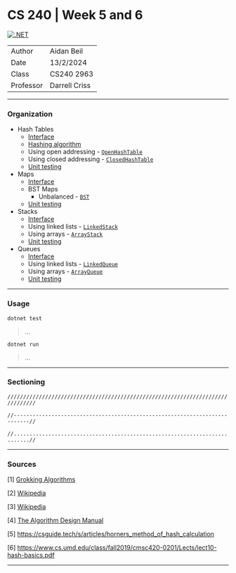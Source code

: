 # CS 240 | Week 5 and 6

[![.NET](https://github.com/thefireflyer/cs240-w5-w6-combined/actions/workflows/dotnet.yml/badge.svg)](https://github.com/thefireflyer/cs240-w5-w6-combined/actions/workflows/dotnet.yml)

| | |
|-|-|
| Author | Aidan Beil |
| Date | 13/2/2024 |
| Class | CS240 2963 |
| Professor | Darrell Criss |

---

### Organization

- Hash Tables
    - [Interface](Tables/ITable.cs)
    - [Hashing algorithm](Hasher.cs)
    - Using open addressing - [`OpenHashTable`](Tables/OpenHashTable.cs)
    - Using closed addressing - [`ClosedHashTable`](Tables/ClosedHashTable.cs)
    - [Unit testing](Tables/TestTable.cs)
- Maps
    - [Interface](Maps/IMap.cs)
    - BST Maps
        - Unbalanced - [`BST`](Maps/BSTs/BST.cs)
    - [Unit testing](Maps/TestMaps.cs)
- Stacks
    - [Interface](Stacks/IStack.cs)
    - Using linked lists - [`LinkedStack`](Stacks/LinkedStack.cs)
    - Using arrays - [`ArrayStack`](Stacks/ArrayStack.cs)
    - [Unit testing](Stacks/TestStacks.cs)
- Queues
    - [Interface](Queues/IQueue.cs)
    - Using linked lists - [`LinkedQueue`](Queues/LinkedQueue.cs)
    - Using arrays - [`ArrayQueue`](Queues/ArrayQueue.cs)
    - [Unit testing](Queues/TestQueues.cs)

---

### Usage

`dotnet test`

> ...
>
>

`dotnet run`

> ...
>
>

---

### Sectioning

`///////////////////////////////////////////////////////////////////////////////`

`//---------------------------------------------------------------------------//`

`//...........................................................................//`


---

### Sources

[1] [Grokking Algorithms](https://livebook.manning.com/book/grokking-algorithms-second-edition/chapter-1/v-4/)

[2] [Wikipedia](https://en.wikipedia.org/wiki/Horner's_method)

[3] [Wikipedia](https://en.wikipedia.org/wiki/Hash_function#Radix_conversion_hashing)

[4] [The Algorithm Design Manual]()

[5] <https://csguide.tech/s/articles/horners_method_of_hash_calculation>

[6] <https://www.cs.umd.edu/class/fall2019/cmsc420-0201/Lects/lect10-hash-basics.pdf>

---

